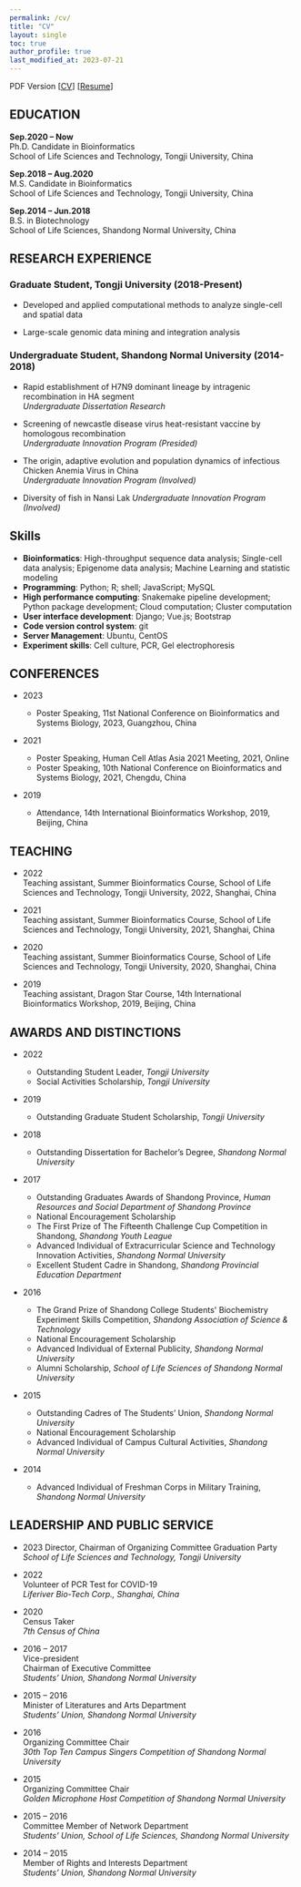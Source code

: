 ```yaml
---
permalink: /cv/
title: "CV"
layout: single
toc: true
author_profile: true
last_modified_at: 2023-07-21
---
```


PDF Version [[CV](/assets/pdf/cv/CV_XinDong.pdf)] [[Resume](/assets/pdf/cv/Resume_XinDong.pdf)]

## EDUCATION

**Sep.2020 – Now**  
Ph.D. Candidate in Bioinformatics  
School of Life Sciences and Technology, Tongji University, China  
<!-- **Advisors:** Dr. Chenfei Wang & Dr. Xiaole Shirley Liu  -->

**Sep.2018 – Aug.2020**  
M.S. Candidate in Bioinformatics  
School of Life Sciences and Technology, Tongji University, China  
<!-- **Advisors:** Dr. Xiaole Shirley Liu & Dr. Xiaoyan Zhang & Dr. Zhiping Weng  -->

**Sep.2014 – Jun.2018**  
B.S. in Biotechnology  
School of Life Sciences, Shandong Normal University, China  
<!-- **Advisor:** Dr. Chengqiang He   -->

## RESEARCH EXPERIENCE

### Graduate Student, Tongji University (2018-Present)

- Developed and applied computational methods to analyze single-cell and spatial data  
<!-- **Institute:** Tongji University, China   -->
<!-- **Advisors:** Dr. Chenfei Wang & Dr. Xiaole Shirley Liu  -->  

- Large-scale genomic data mining and integration analysis  
<!-- **Institute:** Tongji University, China   -->
<!-- **Advisor:** Dr. Xiaole Shirley Liu & Dr. Clifford Meyer  --> 

### Undergraduate Student, Shandong Normal University (2014-2018)

- Rapid establishment of H7N9 dominant lineage by intragenic recombination in HA segment  
*Undergraduate Dissertation Research*  
<!-- **Institute:** Shandong Normal University, China   -->
<!-- **Advisor:** Dr. Chengqiang He  -->

- Screening of newcastle disease virus heat-resistant vaccine by homologous recombination  
*Undergraduate Innovation Program (Presided)*  
<!-- **Institute:** Shandong Normal University, China   -->
<!-- **Advisor:** Dr. Chengqiang He -->

- The origin, adaptive evolution and population dynamics of infectious Chicken Anemia Virus in China  
*Undergraduate Innovation Program (Involved)*  
<!-- **Institute:** Shandong Normal University, China   -->
<!-- **Advisor:** Dr. Chengqiang He -->

- Diversity of fish in Nansi Lak
*Undergraduate Innovation Program (Involved)*  
<!-- **Institute:** Shandong Normal University, China   -->
<!-- **Advisors:** Dr. Rongshu Fu & Dr. Mingsheng Miao -->

## Skills

- **Bioinformatics**: High-throughput sequence data analysis; Single-cell data analysis; Epigenome data analysis; Machine Learning and statistic modeling  
- **Programming**: Python; R; shell; JavaScript; MySQL  
- **High performance computing**: Snakemake pipeline development; Python package development; Cloud computation; Cluster computation  
- **User interface development**: Django; Vue.js; Bootstrap  
- **Code version control system**: git  
- **Server Management**: Ubuntu, CentOS  
- **Experiment skills**: Cell culture, PCR, Gel electrophoresis  

## CONFERENCES

- 2023
  - Poster Speaking, 11st National Conference on Bioinformatics and Systems Biology, 2023, Guangzhou, China

- 2021
  - Poster Speaking, Human Cell Atlas Asia 2021 Meeting, 2021, Online  
  - Poster Speaking, 10th National Conference on Bioinformatics and Systems Biology, 2021, Chengdu, China

- 2019  
  - Attendance, 14th International Bioinformatics Workshop, 2019, Beijing, China

## TEACHING

- 2022  
Teaching assistant, Summer Bioinformatics Course, School of Life Sciences and Technology, Tongji University, 2022, Shanghai, China

- 2021  
Teaching assistant, Summer Bioinformatics Course, School of Life Sciences and Technology, Tongji University, 2021, Shanghai, China

- 2020  
Teaching assistant, Summer Bioinformatics Course, School of Life Sciences and Technology, Tongji University, 2020, Shanghai, China

- 2019  
Teaching assistant, Dragon Star Course, 14th International Bioinformatics Workshop, 2019, Beijing, China

## AWARDS AND DISTINCTIONS

- 2022
  - Outstanding Student Leader, *Tongji University*
  - Social Activities Scholarship, *Tongji University*

- 2019
  - Outstanding Graduate Student Scholarship, *Tongji University*

- 2018
  - Outstanding Dissertation for Bachelor’s Degree, *Shandong Normal University*  

- 2017  
  - Outstanding Graduates Awards of Shandong Province, *Human Resources and Social Department of Shandong Province*  
  - National Encouragement Scholarship  
  - The First Prize of The Fifteenth Challenge Cup Competition in Shandong, *Shandong Youth League*  
  - Advanced Individual of Extracurricular Science and Technology Innovation Activities, *Shandong Normal University*  
  - Excellent Student Cadre in Shandong, *Shandong Provincial Education Department*  

- 2016
  - The Grand Prize of Shandong College Students' Biochemistry Experiment Skills Competition, *Shandong Association of Science & Technology*  
  - National Encouragement Scholarship  
  - Advanced Individual of External Publicity, *Shandong Normal University*  
  - Alumni Scholarship, *School of Life Sciences of Shandong Normal University*  

- 2015
  - Outstanding Cadres of The Students’ Union, *Shandong Normal University*  
  - National Encouragement Scholarship  
  - Advanced Individual of Campus Cultural Activities, *Shandong Normal University*  

- 2014
  - Advanced Individual of Freshman Corps in Military Training, *Shandong Normal University*  

## LEADERSHIP AND PUBLIC SERVICE

- 2023
Director, Chairman of Organizing Committee
Graduation Party
*School of Life Sciences and Technology, Tongji University*

- 2022  
Volunteer of PCR Test for COVID-19  
*Liferiver Bio-Tech Corp., Shanghai, China*

- 2020  
Census Taker  
*7th Census of China*  

- 2016 – 2017  
Vice-president  
Chairman of Executive Committee  
*Students’ Union, Shandong Normal University*

- 2015 – 2016  
Minister of Literatures and Arts Department  
*Students’ Union, Shandong Normal University*

- 2016  
Organizing Committee Chair  
*30th Top Ten Campus Singers Competition of Shandong Normal University*

- 2015  
Organizing Committee Chair  
*Golden Microphone Host Competition of Shandong Normal University*

- 2015 – 2016  
Committee Member of Network Department  
*Students’ Union, School of Life Sciences, Shandong Normal University*

- 2014 – 2015  
Member of Rights and Interests Department  
*Students’ Union, Shandong Normal University*
